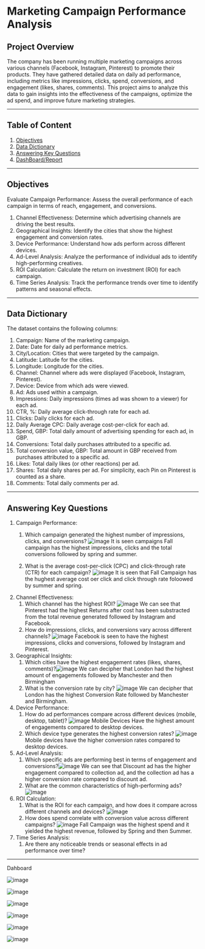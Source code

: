 # Marketing Campaign Performance Analysis
## Project Overview
The company has been running multiple marketing campaigns across various channels (Facebook, Instagram, Pinterest) to promote their products. They have gathered detailed data on daily ad performance, including metrics like impressions, clicks, spend, conversions, and engagement (likes, shares, comments). 
This project aims to analyze this data to gain insights into the effectiveness of the campaigns, optimize the ad spend, and improve future marketing strategies.

-----

## Table of Content
1. [Objectives](#objectives)
2. [Data Dictionary](#Data_Dictionary)
3. [Answering Key Questions](#key-questions-to-answer)
4. [DashBoard/Report](#dashboard-report)

-----

## Objectives
Evaluate Campaign Performance: Assess the overall performance of each campaign in terms of reach, engagement, and conversions.
1. Channel Effectiveness: Determine which advertising channels are driving the best results.
2. Geographical Insights: Identify the cities that show the highest engagement and conversion rates.
3. Device Performance: Understand how ads perform across different devices.
4. Ad-Level Analysis: Analyze the performance of individual ads to identify high-performing creatives.
5. ROI Calculation: Calculate the return on investment (ROI) for each campaign.
6. Time Series Analysis: Track the performance trends over time to identify patterns and seasonal effects.

-----

## Data Dictionary
The dataset contains the following columns:
1. Campaign: Name of the marketing campaign.
2. Date: Date for daily ad performance metrics.
3. City/Location: Cities that were targeted by the campaign.
4. Latitude: Latitude for the cities.
5. Longitude: Longitude for the cities.
6. Channel: Channel where ads were displayed (Facebook, Instagram, Pinterest).
7. Device: Device from which ads were viewed.
8. Ad: Ads used within a campaign.
9. Impressions: Daily impressions (times ad was shown to a viewer) for each ad.
10. CTR, %: Daily average click-through rate for each ad.
11. Clicks: Daily clicks for each ad.
12. Daily Average CPC: Daily average cost-per-click for each ad.
13. Spend, GBP: Total daily amount of advertising spending for each ad, in GBP.
14. Conversions: Total daily purchases attributed to a specific ad.
15. Total conversion value, GBP: Total amount in GBP received from purchases attributed to a specific ad.
16. Likes: Total daily likes (or other reactions) per ad.
17. Shares: Total daily shares per ad. For simplicity, each Pin on Pinterest is counted as a share.
18. Comments: Total daily comments per ad.

-----

## Answering Key Questions 
1. Campaign Performance:
    1. Which campaign generated the highest number of impressions, clicks, and conversions? ![image](https://github.com/user-attachments/assets/e8421600-381e-4ffa-b788-5fa80b3fe8f6)
       It is seen campaigns Fall campaign has the highest impressions, clicks and the total conversions followed by spring and summer.

    2. What is the average cost-per-click (CPC)  and click-through rate (CTR) for each campaign?
       ![image](https://github.com/user-attachments/assets/4eb06a94-6af7-4565-bb9c-19b9c51980e8)
       It is seen that Fall Campaign has the hughest average cost oer click and click through rate foloowed by summer and spring.
2. Channel Effectiveness:
    1. Which channel has the highest ROI?
           ![image](https://github.com/user-attachments/assets/0ab6ab0a-e51a-4f04-862d-884a577db165)
           We can see that Pinterest had the highest Returns after cost has been substracted from the total revenue generated followed by Instagram and Facebook.
    2. How do impressions, clicks, and conversions vary across different  channels?
           ![image](https://github.com/user-attachments/assets/68c43364-2159-4842-b936-d1b45cd902dc)
           Facebook is seen to have the highest impressions, clicks and conversions, followed by Instagram and Pinterest.
3. Geographical Insights:
    1. Which cities have the highest engagement rates (likes, shares, comments)?![image](https://github.com/user-attachments/assets/d6fa7fec-400c-4901-b892-f98aa57d21b5)
        We can decipher that London had the highest amount of engagements followed by Manchester and then Birmingham
    2. What is the conversion rate by city?
       ![image](https://github.com/user-attachments/assets/b55fb226-5273-44d8-b8b1-886a5ccfb876)
       We can decipher that London has the highest Conversion Rate followed by Manchester and Birmingham.
4. Device Performance:
    1. How do ad performances compare across different devices (mobile, desktop, tablet)? ![image](https://github.com/user-attachments/assets/f509cb58-eca4-4826-b4de-5fc65de4ef8e)
        Mobile Devices Have the highest amount of engagements compared to desktop devices.
    2. Which device type generates the highest conversion rates? ![image](https://github.com/user-attachments/assets/de1f6f6c-7cb7-45f0-9f01-551b6a0c74cc)
        Mobile devices have the higher conversion rates compared to desktop devices.
5. Ad-Level Analysis:
    1. Which specific ads are performing best in terms of engagement and conversions?![image](https://github.com/user-attachments/assets/22aa6a48-9f17-4432-8249-4a5f6bb908c8)
       We can see that Discount ad has the higher engagement compared to collection ad,  and the collection ad has a higher conversion rate compared to discount ad.
    2. What are the common characteristics of high-performing ads?![image](https://github.com/user-attachments/assets/9a911d2c-a72e-465f-93b4-1c46020bb366)
6. ROI Calculation:
    1. What is the ROI for each campaign, and how does it compare across different channels and devices? ![image](https://github.com/user-attachments/assets/cafde812-fbc9-4b1f-a687-50cb244a0263)
    2. How does spend correlate with conversion value across different campaigns? ![image](https://github.com/user-attachments/assets/055a58c6-4b55-4c75-ae0a-192159c36cbb)
       Fall Campaign was the highest spend and it yielded the highest revenue, followed by Spring and then Summer.
7. Time Series Analysis:
    1. Are there any noticeable trends or seasonal effects in ad performance over time?

-----

Dahboard

![image](https://github.com/user-attachments/assets/af65bd58-0e45-435d-a94b-06d7faa6af2d)

![image](https://github.com/user-attachments/assets/d8b8b538-7698-4b33-be8b-a6cb71f9a317)

![image](https://github.com/user-attachments/assets/6115e6f3-f8f0-47de-8a45-a509802d2a28)

![image](https://github.com/user-attachments/assets/8287cbd7-9bb3-4f04-9ac6-ce669b39110e)

![image](https://github.com/user-attachments/assets/e9d99d0c-94b0-42f6-aef4-465173db2fe8)

![image](https://github.com/user-attachments/assets/c1169c1e-73d2-48b0-824f-c3ae2017b70b)


















